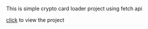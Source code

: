 This is simple crypto card loader project using fetch api 

[click](https://gulshan0201.github.io/HTML-CSS-JavaScript-Projects/card-loader/index.html) to view the project
